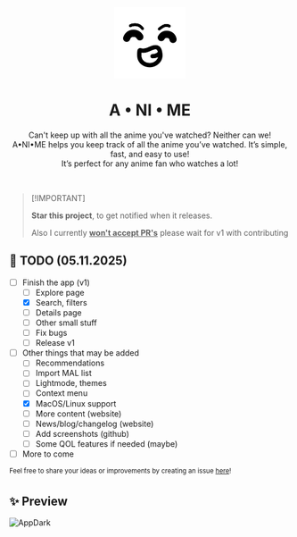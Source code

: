 <div align="center">
  <img align="center" width="128px" src="public/icon.png" />
  <h1 align="center">A • NI • ME</h1>

   Can't keep up with all the anime you've watched? Neither can we! <br>
   A•NI•ME helps you keep track of all the anime you’ve watched. It’s simple, fast, and easy to use! <br>
   It’s perfect for any anime fan who watches a lot!
</div>

<br>

> \[!IMPORTANT]
>
> **Star this project**, to get notified when it releases.
> 
> Also I currently **<ins>won't accept PR's</ins>** please wait for v1 with contributing

## 📝 TODO (05.11.2025)

- [ ] Finish the app (v1)
  - [ ] Explore page
  - [x] Search, filters
  - [ ] Details page
  - [ ] Other small stuff
  - [ ] Fix bugs
  - [ ] Release v1

- [ ] Other things that may be added
  - [ ] Recommendations
  - [ ] Import MAL list
  - [ ] Lightmode, themes
  - [ ] Context menu
  - [x] MacOS/Linux support
  - [ ] More content (website)
  - [ ] News/blog/changelog (website)
  - [ ] Add screenshots (github)
  - [ ] Some QOL features if needed (maybe)

- [ ] More to come

<sup>Feel free to share your ideas or improvements by creating an issue [here](https://github.com/Waradu/a.ni.me/issues)!</sup>

## ✨ Preview

<img width="800" alt="AppDark" src="https://github.com/user-attachments/assets/68a4c54e-7546-4bac-bf92-bb8eb51c828d">
